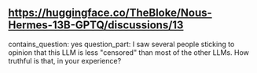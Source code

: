 ## https://huggingface.co/TheBloke/Nous-Hermes-13B-GPTQ/discussions/13

contains_question: yes
question_part: I saw several people sticking to opinion that this LLM is less "censored" than most of the other LLMs. How truthful is that, in your experience?